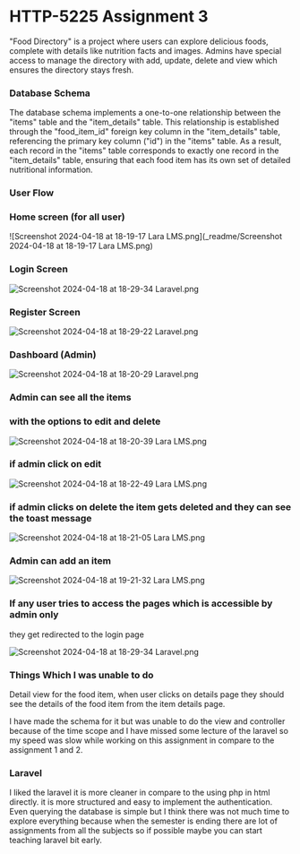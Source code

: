 # HTTP-5225 Assignment 3

"Food Directory" is a project where users can explore delicious foods, complete with details like nutrition facts and images. Admins have special access to manage the directory with add, update, delete and view which ensures the directory stays fresh.

### Database Schema

The database schema implements a one-to-one relationship between the "items" table and the "item_details" table. This relationship is established through the "food_item_id" foreign key column in the "item_details" table, referencing the primary key column ("id") in the "items" table. As a result, each record in the "items" table corresponds to exactly one record in the "item_details" table, ensuring that each food item has its own set of detailed nutritional information. 

### User Flow

### Home screen (for all user)

![Screenshot 2024-04-18 at 18-19-17 Lara LMS.png](_readme/Screenshot 2024-04-18 at 18-19-17 Lara LMS.png)

### Login Screen

![Screenshot 2024-04-18 at 18-29-34 Laravel.png](HTTP-5225%20Assignment%203%20eb9f2492aeb3422995978c48b5e494f7/Screenshot_2024-04-18_at_18-29-34_Laravel.png)

### Register Screen

![Screenshot 2024-04-18 at 18-29-22 Laravel.png](HTTP-5225%20Assignment%203%20eb9f2492aeb3422995978c48b5e494f7/Screenshot_2024-04-18_at_18-29-22_Laravel.png)

### Dashboard (Admin)

![Screenshot 2024-04-18 at 18-20-29 Laravel.png](HTTP-5225%20Assignment%203%20eb9f2492aeb3422995978c48b5e494f7/Screenshot_2024-04-18_at_18-20-29_Laravel.png)

### Admin can see all the items

### with the options to edit and delete

![Screenshot 2024-04-18 at 18-20-39 Lara LMS.png](HTTP-5225%20Assignment%203%20eb9f2492aeb3422995978c48b5e494f7/Screenshot_2024-04-18_at_18-20-39_Lara_LMS.png)

### if admin click on edit

![Screenshot 2024-04-18 at 18-22-49 Lara LMS.png](HTTP-5225%20Assignment%203%20eb9f2492aeb3422995978c48b5e494f7/Screenshot_2024-04-18_at_18-22-49_Lara_LMS.png)

### if admin clicks on delete the item gets deleted and they can see the toast message

![Screenshot 2024-04-18 at 18-21-05 Lara LMS.png](HTTP-5225%20Assignment%203%20eb9f2492aeb3422995978c48b5e494f7/Screenshot_2024-04-18_at_18-21-05_Lara_LMS.png)

### Admin can add an item

![Screenshot 2024-04-18 at 19-21-32 Lara LMS.png](HTTP-5225%20Assignment%203%20eb9f2492aeb3422995978c48b5e494f7/Screenshot_2024-04-18_at_19-21-32_Lara_LMS.png)

### If any user tries to access the pages which is accessible by admin only
they get redirected to the login page

![Screenshot 2024-04-18 at 18-29-34 Laravel.png](HTTP-5225%20Assignment%203%20eb9f2492aeb3422995978c48b5e494f7/Screenshot_2024-04-18_at_18-29-34_Laravel%201.png)

### Things Which I was unable to do

Detail view for the food item, when user clicks on details page they should see the details of the food item from the item details page.

I have made the schema for it but was unable to do the view and controller because of the time scope and I have missed some lecture of the laravel so my speed was slow while working on this assignment in compare to the assignment 1 and 2.

### Laravel

I liked the laravel it is more cleaner in compare to the using php in html directly.
it is more structured and easy to implement the authentication. Even querying the database is simple but I think there was not much time to explore everything because when the semester is ending there are lot of assignments from all the subjects so if possible maybe you can start teaching laravel bit early.
